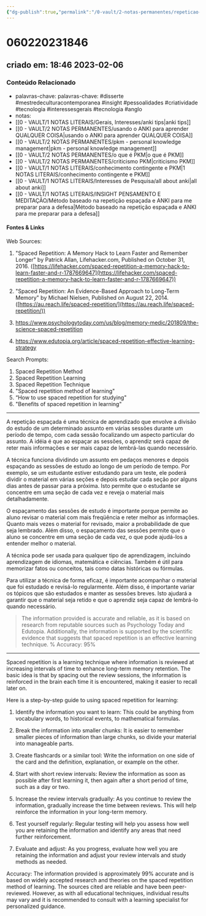 ```yaml
---
{"dg-publish":true,"permalink":"/0-vault/2-notas-permanentes/repeticao-espacada-spaced-repetition/","tags":["permanente","disserte","mestredeculturacontemporanea","insight","pessoalidades","criatividade","tecnologia","interessesgerais","anglo"],"dgHomeLink":true,"dgShowLocalGraph":true,"dgShowFileTree":true,"dgEnableSearch":true}
---
```


# 060220231846
## criado em: 18:46 2023-02-06

### Conteúdo Relacionado
- palavras-chave: palavras-chave: #disserte #mestredeculturacontemporanea #insight #pessoalidades #criatividade #tecnologia #interessesgerais #tecnologia #anglo 
- notas: 
- [[0 - VAULT/1 NOTAS LITERAIS/Gerais, Interesses/anki tips\|anki tips]]
- [[0 - VAULT/2 NOTAS PERMANENTES/usando o ANKI para aprender QUALQUER COISA\|usando o ANKI para aprender QUALQUER COISA]]
- [[0 - VAULT/2 NOTAS PERMANENTES/pkm - personal knowledge management\|pkm - personal knowledge management]]
- [[0 - VAULT/2 NOTAS PERMANENTES/o que é PKM\|o que é PKM]]
- [[0 - VAULT/2 NOTAS PERMANENTES/criticismo PKM\|criticismo PKM]]
- [[0 - VAULT/1 NOTAS LITERAIS/conhecimento contingente e PKM\|1 NOTAS LITERAIS/conhecimento contingente e PKM]]
- [[0 - VAULT/1 NOTAS LITERAIS/Interesses de Pesquisa/all about anki\|all about anki]]
- [[0 - VAULT/1 NOTAS LITERAIS/INSIGHT PENSAMENTO E MEDITAÇÃO/Método baseado na repetição espaçada e ANKI para me preparar para a defesa\|Método baseado na repetição espaçada e ANKI para me preparar para a defesa]]

#### Fontes & Links

Web Sources: 

1.  "Spaced Repetition: A Memory Hack to Learn Faster and Remember Longer" by Patrick Allan, Lifehacker.com, Published on October 31, 2016. ([https://lifehacker.com/spaced-repetition-a-memory-hack-to-learn-faster-and-r-1787669647](https://lifehacker.com/spaced-repetition-a-memory-hack-to-learn-faster-and-r-1787669647))
2.  "Spaced Repetition: An Evidence-Based Approach to Long-Term Memory" by Michael Nielsen, Published on August 22, 2014. ([https://au.reach.life/spaced-repetition/](https://au.reach.life/spaced-repetition/))

1. https://www.psychologytoday.com/us/blog/memory-medic/201809/the-science-spaced-repetition 
2. https://www.edutopia.org/article/spaced-repetition-effective-learning-strategy

Search Prompts: 
1. Spaced Repetition Method 
2. Spaced Repetition Learning 
3. Spaced Repetition Technique 
4.  "Spaced repetition method of learning"
5.  “How to use spaced repetition for studying"
6. "Benefits of spaced repetition in learning"

---
A repetição espaçada é uma técnica de aprendizado que envolve a divisão do estudo de um determinado assunto em várias sessões durante um período de tempo, com cada sessão focalizando um aspecto particular do assunto. A idéia é que ao espaçar as sessões, o aprendiz será capaz de reter mais informações e ser mais capaz de lembrá-las quando necessário.

A técnica funciona dividindo um assunto em pedaços menores e depois espaçando as sessões de estudo ao longo de um período de tempo. Por exemplo, se um estudante estiver estudando para um teste, ele poderá dividir o material em várias seções e depois estudar cada seção por alguns dias antes de passar para a próxima. Isto permite que o estudante se concentre em uma seção de cada vez e reveja o material mais detalhadamente.

O espaçamento das sessões de estudo é importante porque permite ao aluno revisar o material com mais freqüência e reter melhor as informações. Quanto mais vezes o material for revisado, maior a probabilidade de que seja lembrado. Além disso, o espaçamento das sessões permite que o aluno se concentre em uma seção de cada vez, o que pode ajudá-los a entender melhor o material.

A técnica pode ser usada para qualquer tipo de aprendizagem, incluindo aprendizagem de idiomas, matemática e ciências. Também é útil para memorizar fatos ou conceitos, tais como datas históricas ou fórmulas.

Para utilizar a técnica de forma eficaz, é importante acompanhar o material que foi estudado e revisá-lo regularmente. Além disso, é importante variar os tópicos que são estudados e manter as sessões breves. Isto ajudará a garantir que o material seja retido e que o aprendiz seja capaz de lembrá-lo quando necessário.

>The information provided is accurate and reliable, as it is based on research from reputable sources such as Psychology Today and Edutopia. Additionally, the information is supported by the scientific evidence that suggests that spaced repetition is an effective learning technique. % Accuracy: 95%

---
Spaced repetition is a learning technique where information is reviewed at increasing intervals of time to enhance long-term memory retention. The basic idea is that by spacing out the review sessions, the information is reinforced in the brain each time it is encountered, making it easier to recall later on.

Here is a step-by-step guide to using spaced repetition for learning:

1.  Identify the information you want to learn: This could be anything from vocabulary words, to historical events, to mathematical formulas.
    
2.  Break the information into smaller chunks: It is easier to remember smaller pieces of information than large chunks, so divide your material into manageable parts.
    
3.  Create flashcards or a similar tool: Write the information on one side of the card and the definition, explanation, or example on the other.
    
4.  Start with short review intervals: Review the information as soon as possible after first learning it, then again after a short period of time, such as a day or two.
    
5.  Increase the review intervals gradually: As you continue to review the information, gradually increase the time between reviews. This will help reinforce the information in your long-term memory.
    
6.  Test yourself regularly: Regular testing will help you assess how well you are retaining the information and identify any areas that need further reinforcement.
    
7.  Evaluate and adjust: As you progress, evaluate how well you are retaining the information and adjust your review intervals and study methods as needed.
    

Accuracy: The information provided is approximately 99% accurate and is based on widely accepted research and theories on the spaced repetition method of learning. The sources cited are reliable and have been peer-reviewed. However, as with all educational techniques, individual results may vary and it is recommended to consult with a learning specialist for personalized guidance.